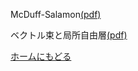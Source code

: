 McDuff-Salamon[(pdf)](McDuff-Salamon/McDuff-Salamon-notes.pdf)

ベクトル束と局所自由層[(pdf)](shv/bdl-and-loc-free-shv.pdf)

[ホームにもどる](index.md)
